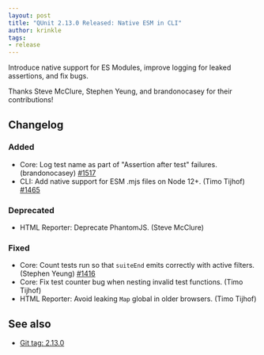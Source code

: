 ```yaml
---
layout: post
title: "QUnit 2.13.0 Released: Native ESM in CLI"
author: krinkle
tags:
- release
---
```


Introduce native support for ES Modules, improve logging for leaked assertions, and fix bugs.

Thanks Steve McClure, Stephen Yeung, and brandonocasey for their contributions!

## Changelog

### Added

* Core: Log test name as part of "Assertion after test" failures. (brandonocasey) [#1517](https://github.com/qunitjs/qunit/pull/1517)
* CLI: Add native support for ESM .mjs files on Node 12+. (Timo Tijhof) [#1465](https://github.com/qunitjs/qunit/issues/1465)

### Deprecated

* HTML Reporter: Deprecate PhantomJS. (Steve McClure)

### Fixed

* Core: Count tests run so that `suiteEnd` emits correctly with active filters. (Stephen Yeung) [#1416](https://github.com/qunitjs/qunit/issues/1416)
* Core: Fix test counter bug when nesting invalid test functions. (Timo Tijhof)
* HTML Reporter: Avoid leaking `Map` global in older browsers. (Timo Tijhof)

## See also

* [Git tag: 2.13.0](https://github.com/qunitjs/qunit/releases/tag/2.13.0)
